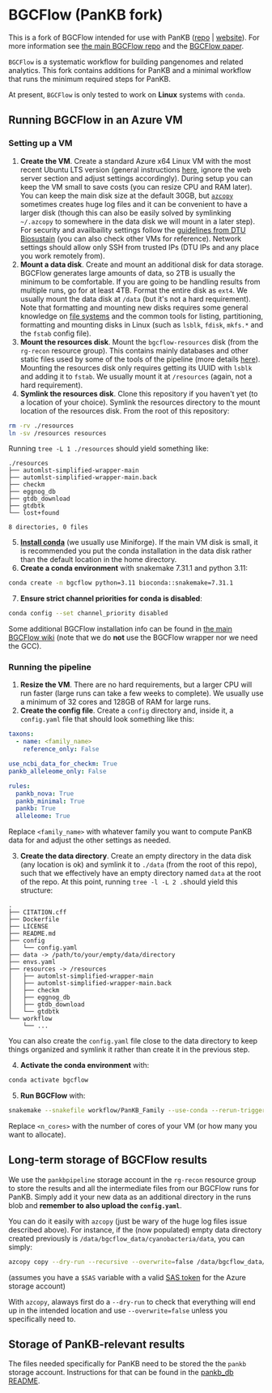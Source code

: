 # BGCFlow (PanKB fork)

This is a fork of BGCFlow intended for use with PanKB ([repo](https://github.com/biosustain/pankb) | [website](https://pankb.org/)). For more information see [the main BGCFlow repo](https://github.com/NBChub/bgcflow) and the [BGCFlow paper](https://doi.org/10.1093/nar/gkae314).


`BGCFlow` is a systematic workflow for building pangenomes and related analytics. This fork contains additions for PanKB and a minimal workflow that runs the minimum required steps for PanKB.

At present, `BGCFlow` is only tested to work on **Linux** systems with `conda`.

## Running BGCFlow in an Azure VM

### Setting up a VM

1. **Create the VM**. Create a standard Azure x64 Linux VM with the most recent Ubuntu LTS version (general instructions [here](https://learn.microsoft.com/en-us/azure/virtual-machines/linux/quick-create-portal?tabs=ubuntu), ignore the web server section and adjust settings accordingly). During setup you can keep the VM small to save costs (you can resize CPU and RAM later). You can keep the main disk size at the default 30GB, but [`azcopy`](https://learn.microsoft.com/en-us/azure/storage/common/storage-use-azcopy-v10) sometimes creates huge log files and it can be convenient to have a larger disk (though this can also be easily solved by symlinking `~/.azcopy` to somewhere in the data disk we will mount in a later step). For security and availbaility settings follow the [guidelines from DTU Biosustain](https://github.com/biosustain/guidelines) (you can also check other VMs for reference). Network settings should allow only SSH from trusted IPs (DTU IPs and any place you work remotely from).
2. **Mount a data disk**. Create and mount an additional disk for data storage. BGCFlow generates large amounts of data, so 2TB is usually the minimum to be comfortable. If you are going to be handling results from multiple runs, go for at least 4TB. Format the entire disk as `ext4`. We usually mount the data disk at `/data` (but it's not a hard requirement). Note that formatting and mounting new disks requires some general knowledge on [file systems](https://wiki.archlinux.org/title/File_systems) and the common tools for listing, partitioning, formatting and mounting disks in Linux (such as `lsblk`, `fdisk`, `mkfs.*` and the `fstab` config file).
3. **Mount the resources disk**. Mount the `bgcflow-resources` disk (from the `rg-recon` resource group). This contains mainly databases and other static files used by some of the tools of the pipeline (more details [here](https://github.com/NBChub/bgcflow/wiki/00-Installation-Guide#disk-space)). Mounting the resources disk only requires getting its UUID with `lsblk` and adding it to `fstab`. We usually mount it at `/resources` (again, not a hard requirement).
4. **Symlink the resources disk**. Clone this repository if you haven't yet (to a location of your choice). Symlink the resources directory to the mount location of the resources disk. From the root of this repository:
```bash
rm -rv ./resources
ln -sv /resources resources
```
Running `tree -L 1 ./resources` should yield something like:
```
./resources
├── automlst-simplified-wrapper-main
├── automlst-simplified-wrapper-main.back
├── checkm
├── eggnog_db
├── gtdb_download
├── gtdbtk
└── lost+found

8 directories, 0 files
```

5. **[Install conda](https://docs.conda.io/projects/conda/en/latest/user-guide/install/linux.html)** (we usually use Miniforge). If the main VM disk is small, it is recommended you put the conda installation in the data disk rather than the default location in the home directory.
6. **Create a conda environment** with snakemake 7.31.1 and python 3.11:
```bash
conda create -n bgcflow python=3.11 bioconda::snakemake=7.31.1
```
7. **Ensure strict channel priorities for conda is disabled**:
```bash
conda config --set channel_priority disabled
```

Some additional BGCFlow installation info can be found in [the main BGCFlow wiki](https://github.com/NBChub/bgcflow/wiki/00-Installation-Guide) (note that we do **not** use the BGCFlow wrapper nor we need the GCC). 

### Running the pipeline

1. **Resize the VM**. There are no hard requirements, but a larger CPU will run faster (large runs can take a few weeks to complete). We usually use a minimum of 32 cores and 128GB of RAM for large runs.
2. **Create the config file**. Create a `config` directory and, inside it, a `config.yaml` file that should look something like this:
```yaml
taxons:
  - name: <family_name>
    reference_only: False

use_ncbi_data_for_checkm: True
pankb_alleleome_only: False

rules:
  pankb_nova: True
  pankb_minimal: True
  pankb: True
  alleleome: True
```
Replace `<family_name>` with whatever family you want to compute PanKB data for and adjust the other settings as needed.

3. **Create the data directory**. Create an empty directory in the data disk (any location is ok) and symlink it to `./data` (from the root of this repo), such that we effectively have an empty directory named `data` at the root of the repo. At this point, running `tree -l -L 2 .`should yield this structure:
```
.
├── CITATION.cff
├── Dockerfile
├── LICENSE
├── README.md
├── config
│   └── config.yaml
├── data -> /path/to/your/empty/data/directory
├── envs.yaml
├── resources -> /resources
│   ├── automlst-simplified-wrapper-main
│   ├── automlst-simplified-wrapper-main.back
│   ├── checkm
│   ├── eggnog_db
│   ├── gtdb_download
│   └── gtdbtk
└── workflow
    └── ...
```
You can also create the `config.yaml` file close to the data directory to keep things organized and symlink it rather than create it in the previous step.

4. **Activate the conda environment** with:
```bash
conda activate bgcflow
```

5. **Run BGCFlow** with:
```bash
snakemake --snakefile workflow/PanKB_Family --use-conda --rerun-triggers mtime -c <n_cores> --rerun-incomplete --keep-going --resources ncbi_api=1
```
Replace `<n_cores>` with the number of cores of your VM (or how many you want to allocate).

## Long-term storage of BGCFlow results

We use the `pankbpipeline` storage account in the `rg-recon` resource group to store the results and all the intermediate files from our BGCFlow runs for PanKB. Simply add it your new data as an additional directory in the runs blob and **remember to also upload the `config.yaml`**. 

You can do it easily with `azcopy` (just be wary of the huge log files issue described above). For instance, if the (now populated) empty data directory created previously is `/data/bgcflow_data/cyanobacteria/data`, you can simply:

```bash
azcopy copy --dry-run --recursive --overwrite=false /data/bgcflow_data/cyanobacteria/data https://pankbpipeline.blob.core.windows.net/runs/cyanobacteria?$SAS
```

(assumes you have a `$SAS` variable with a valid [SAS token](https://learn.microsoft.com/en-us/azure/ai-services/translator/document-translation/how-to-guides/create-sas-tokens) for the Azure storage account)

With `azcopy`, alaways first do a `--dry-run` to check that everything will end up in the intended location and use `--overwrite=false` unless you specifically need to. 

## Storage of PanKB-relevant results

The files needed specifically for PanKB need to be stored the the `pankb` storage account. Instructions for that can be found in the [pankb_db README](https://github.com/biosustain/pankb_db?tab=readme-ov-file#12-copy-bgcflow-results-to-azure).
